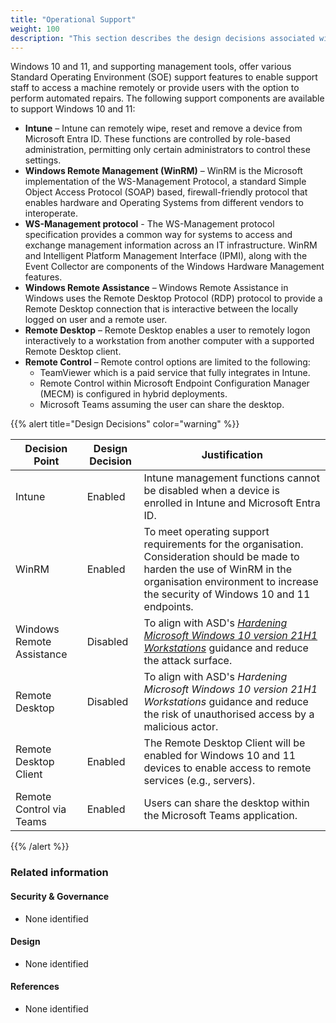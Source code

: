 ```yaml
---
title: "Operational Support"
weight: 100
description: "This section describes the design decisions associated with operational support for Windows 10 and 11 endpoints configured according to guidance in ASD's Blueprint for Secure Cloud."
---
```


Windows 10 and 11, and supporting management tools, offer various Standard Operating Environment (SOE) support features to enable support staff to access a machine remotely or provide users with the option to perform automated repairs. The following support components are available to support Windows 10 and 11:

* **Intune** – Intune can remotely wipe, reset and remove a device from Microsoft Entra ID. These functions are controlled by role-based administration, permitting only certain administrators to control these settings.
* **Windows Remote Management (WinRM)** – WinRM is the Microsoft implementation of the WS-Management Protocol, a standard Simple Object Access Protocol (SOAP) based, firewall-friendly protocol that enables hardware and Operating Systems from different vendors to interoperate.
* **WS-Management protocol** - The WS-Management protocol specification provides a common way for systems to access and exchange management information across an IT infrastructure. WinRM and Intelligent Platform Management Interface (IPMI), along with the Event Collector are components of the Windows Hardware Management features.
* **Windows Remote Assistance** – Windows Remote Assistance in Windows uses the Remote Desktop Protocol (RDP) protocol to provide a Remote Desktop connection that is interactive between the locally logged on user and a remote user.
* **Remote Desktop** – Remote Desktop enables a user to remotely logon interactively to a workstation from another computer with a supported Remote Desktop client.
* **Remote Control** – Remote control options are limited to the following:
  * TeamViewer which is a paid service that fully integrates in Intune.
  * Remote Control within Microsoft Endpoint Configuration Manager (MECM) is configured in hybrid deployments.
  * Microsoft Teams assuming the user can share the desktop.

{{% alert title="Design Decisions" color="warning" %}}

| Decision Point            | Design Decision | Justification                                                                                                                                                                                                 |
|---------------------------|-----------------|---------------------------------------------------------------------------------------------------------------------------------------------------------------------------------------------------------------|
| Intune                    | Enabled         | Intune management functions cannot be disabled when a device is enrolled in Intune and Microsoft Entra ID.                                                                                                    |
| WinRM                     | Enabled         | To meet operating support requirements for the organisation. Consideration should be made to harden the use of WinRM in the organisation environment to increase the security of Windows 10 and 11 endpoints. |
| Windows Remote Assistance | Disabled        | To align with ASD's [*Hardening Microsoft Windows 10 version 21H1 Workstations*](https://www.cyber.gov.au/resources-business-and-government/maintaining-devices-and-systems/system-hardening-and-administration/system-hardening/hardening-microsoft-windows-10-version-21h1-workstations) guidance and reduce the attack surface.                                                                                                                           |
| Remote Desktop            | Disabled        | To align with ASD's *Hardening Microsoft Windows 10 version 21H1 Workstations* guidance and reduce the risk of unauthorised access by a malicious actor.                                                                                                     |
| Remote Desktop Client     | Enabled         | The Remote Desktop Client will be enabled for Windows 10 and 11 devices to enable access to remote services (e.g., servers).                                                                                  |
| Remote Control via Teams  | Enabled         | Users can share the desktop within the Microsoft Teams application.                                                                                                                                           |

{{% /alert %}}

### Related information

#### Security & Governance

* None identified

#### Design

* None identified

#### References

* None identified